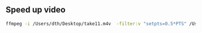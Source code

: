 ## Speed up video

```bash
ffmpeg -i /Users/dth/Desktop/take11.m4v  -filter:v "setpts=0.5*PTS" /Users/dth/Desktop/take11_fast.m4v
```
